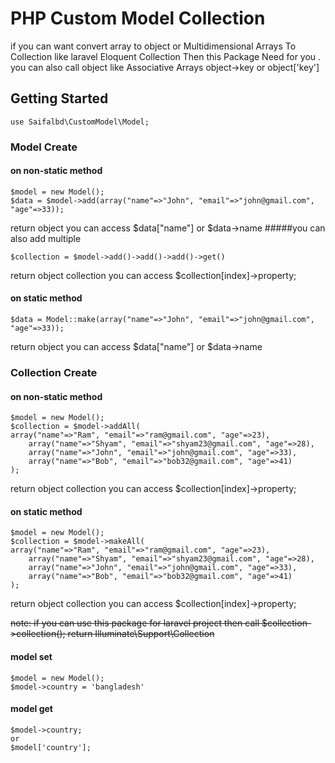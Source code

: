 # PHP Custom Model Collection

if you can want convert array to object or Multidimensional Arrays To Collection like laravel Eloquent Collection 
Then this Package Need for you . you can also call object like Associative Arrays object->key or object['key']

## Getting Started

```
use Saifalbd\CustomModel\Model;
```

### Model Create

#### on non-static method
```
$model = new Model();
$data = $model->add(array("name"=>"John", "email"=>"john@gmail.com", "age"=>33));
```
return object you can access $data["name"] or $data->name
#####you can also add multiple 
```
$collection = $model->add()->add()->add()->get()
```
return object collection you can access $collection[index]->property;

#### on static method
```
$data = Model::make(array("name"=>"John", "email"=>"john@gmail.com", "age"=>33));
```
return object you can access $data["name"] or $data->name

### Collection Create

#### on non-static method
```
$model = new Model();
$collection = $model->addAll(
array("name"=>"Ram", "email"=>"ram@gmail.com", "age"=>23),
    array("name"=>"Shyam", "email"=>"shyam23@gmail.com", "age"=>28),
    array("name"=>"John", "email"=>"john@gmail.com", "age"=>33),
    array("name"=>"Bob", "email"=>"bob32@gmail.com", "age"=>41)
);
```
return object collection you can access $collection[index]->property;


#### on static method
```
$model = new Model();
$collection = $model->makeAll(
array("name"=>"Ram", "email"=>"ram@gmail.com", "age"=>23),
    array("name"=>"Shyam", "email"=>"shyam23@gmail.com", "age"=>28),
    array("name"=>"John", "email"=>"john@gmail.com", "age"=>33),
    array("name"=>"Bob", "email"=>"bob32@gmail.com", "age"=>41)
);
```
return object collection you can access $collection[index]->property;

~~note: if you can use this package for laravel project then call $collection->collection(); return Illuminate\Support\Collection~~
#### model set
```
$model = new Model();
$model->country = 'bangladesh'
```
#### model get
```
$model->country;
or 
$model['country'];
```

